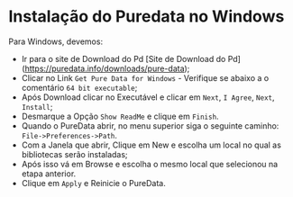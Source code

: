 # Instalação do Puredata no Windows


Para Windows, devemos:
  * Ir para o site de Download do Pd [Site de Download do Pd] (https://puredata.info/downloads/pure-data);
  * Clicar no Link `Get Pure Data for Windows` - Verifique se abaixo a o comentário `64 bit executable`;
  * Após Download clicar no Executável e clicar em `Next`, `I Agree`, `Next`, `Install`;
  * Desmarque a Opção `Show ReadMe` e clique em `Finish`.
  * Quando o PureData abrir, no menu superior siga o seguinte caminho: `File->Preferences->Path`. 
  * Com a Janela que abrir, Clique em New e escolha um local no qual as bibliotecas serão instaladas;
  * Após isso vá em Browse e escolha o mesmo local que selecionou na etapa anterior.
  * Clique em `Apply` e Reinicie o PureData.
